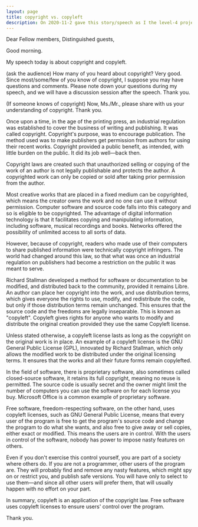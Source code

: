 ```yaml
---
layout: page
title: copyright vs. copyleft
description: On 2020-11-2 gave this story/speech as I the level-4 project-1 of my Pathways in Yulife club of Toastmaster.
---
```



Dear Fellow members,
Distinguished guests,

Good morning.

My speech today is about copyright and copyleft.

(ask the audience) How many of you heard about copyright? Very good. Since most/some/few
of you know of copyright, I suppose you may have questions and comments. Please note down
your questions during my speech, and we will have a discussion session after the speech.
Thank you.

(If someone knows of copyright) Now, Ms./Mr., please share with us your understanding of
copyright. Thank you.

Once upon a time, in the age of the printing press, an industrial regulation was established
to cover the business of writing and publishing. It was called copyright. Copyright's purpose,
was to encourage publication. The method used was to make publishers get permission from
authors for using their recent works. Copyright provided a public benefit, as intended, with
little burden on the public. It did its job well—back then.

Copyright laws are created such that unauthorized selling or copying of the work of an author
is not legally publishable and protects the author. A copyrighted work can only be copied
or sold after taking prior permission from the author.

Most creative works that are placed in a fixed medium can be copyrighted, which means the
creator owns the work and no one can use it without permission. Computer software and source
code falls into this category and so is eligible to be copyrighted. The advantage of digital
information technology is that it facilitates copying and manipulating information,
including software, musical recordings and books. Networks offered the possibility of
unlimited access to all sorts of data.

However, because of copyright, readers who made use of their computers to share published
information were technically copyright infringers. The world had changed around this law,
so that what was once an industrial regulation on publishers had become a restriction on
the public it was meant to serve.

Richard Stallman developed a method for software or documentation to be modified, and
distributed back to the community, provided it remains Libre. An author can place her
copyright into the work, and use distribution terms, which gives everyone the rights
to use, modify, and redistribute the code, but only if those distribution terms remain
unchanged. This ensures that the source code and the freedoms are legally inseparable.
This is known as "copyleft". Copyleft gives rights for anyone who wants to modify and
distribute the original creation provided they use the same Copyleft license.

Unless stated otherwise, a copyleft license lasts as long as the copyright on the original
work is in place. An example of a copyleft license is the GNU General Public License (GPL),
innovated by Richard Stallman, which only allows the modified work to be distributed under
the original licensing terms. It ensures that the works and all their future forms remain
copylefted.

In the field of software, there is proprietary software, also sometimes called closed-source
software, it retains its full copyright, meaning no reuse is permitted. The source code is
usually secret and the owner might limit the number of computers you can use the software on
for each license you buy. Microsoft Office is a common example of proprietary software.

Free software, freedom-respecting software, on the other hand, uses copyleft licenses, such
as GNU General Public License, means that every user of the program is free to get the
program's source code and change the program to do what she wants, and also free to give away
or sell copies, either exact or modified. This means the users are in control. With the users
in control of the software, nobody has power to impose nasty features on others.

Even if you don't exercise this control yourself, you are part of a society where others do. If
you are not a programmer, other users of the program are. They will probably find and remove any
nasty features, which might spy on or restrict you, and publish safe versions. You will have only
to select to use them—and since all other users will prefer them, that will usually happen with
no effort on your part.

In summary, copyleft is an application of the copyright law. Free software uses copyleft licenses
to ensure users' control over the program.

Thank you.